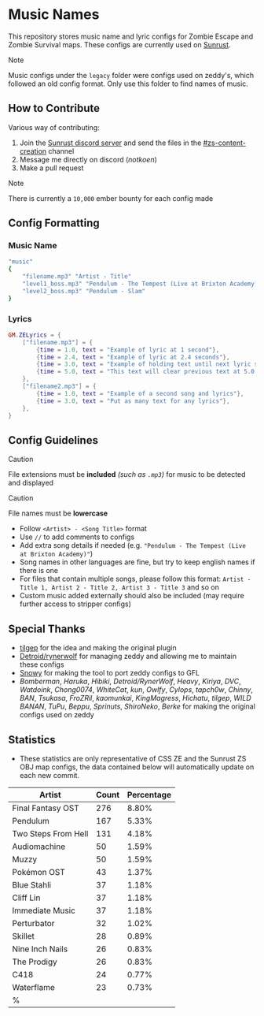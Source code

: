 
# Music Names

This repository stores music name and lyric configs for Zombie Escape and Zombie Survival maps. These configs are currently used on [Sunrust](https://sunrust.org/).

> [!NOTE]
> Music configs under the `legacy` folder were configs used on zeddy's, which followed an old config format. Only use this folder to find names of music.

## How to Contribute

Various way of contributing:

1. Join the [Sunrust discord server](https://discord.gg/sunrust) and send the files in the [#zs-content-creation](https://discord.com/channels/353474260112769026/495994723559931915) channel
2. Message me directly on discord (*notkoen*)
3. Make a pull request

> [!NOTE]
> There is currently a `10,000` ember bounty for each config made

## Config Formatting

### Music Name

```yaml
"music"
{
    "filename.mp3" "Artist - Title"
    "level1_boss.mp3" "Pendulum - The Tempest (Live at Brixton Academy)"
    "level2_boss.mp3" "Pendulum - Slam"
}
```

### Lyrics

```lua
GM.ZELyrics = {
    ["filename.mp3"] = {
        {time = 1.0, text = "Example of lyric at 1 second"},
        {time = 2.4, text = "Example of lyric at 2.4 seconds"},
        {time = 3.0, text = "Example of holding text until next lyric shows up", autohold = true},
        {time = 5.0, text = "This text will clear previous text at 5.0 seconds,"},
    },
    ["filename2.mp3"] = {
        {time = 1.0, text = "Example of a second song and lyrics"},
        {time = 3.0, text = "Put as many text for any lyrics"},
    },
}
```

## Config Guidelines

> [!CAUTION]
> File extensions must be **included** *(such as `.mp3`)* for music to be detected and displayed

> [!CAUTION]
> File names must be **lowercase**

- Follow `<Artist> - <Song Title>` format
- Use `//` to add comments to configs
- Add extra song details if needed (e.g. `"Pendulum - The Tempest (Live at Brixton Academy)"`)
- Song names in other languages are fine, but try to keep english names if there is one
- For files that contain multiple songs, please follow this format: `Artist - Title 1, Artist 2 - Title 2, Artist 3 - Title 3` and so on
- Custom music added externally should also be included (may require further access to stripper configs)

## Special Thanks

- [tilgep](https://github.com/tilgep) for the idea and making the original plugin
- [Detroid/rynerwolf](https://github.com/RynerWolf) for managing zeddy and allowing me to maintain these configs
- [Snowy](https://github.com/snorux) for making the tool to port zeddy configs to GFL
- *Bomberman*, *Haruka*, *Hibiki*, *Detroid/RynerWolf*, *Heavy*, *Kiriya*, *DVC*, *Watdoink*, *Chong0074*, *WhiteCat*, *kun*, *Owlfy*, *Cylops*, *tapch0w*, *Chinny*, *BAN*, *Tsukasa*, *FroZRil*, *kaomunkai*, *KingMagress*, *Hichatu*, *tilgep*, *WILD BANAN*, *TuPu*, *Beppu*, *Sprinuts*, *ShiroNeko*, *Berke* for making the original configs used on zeddy

## Statistics
- These statistics are only representative of CSS ZE and the Sunrust ZS OBJ map configs, the data contained below will automatically update on each new commit.

| Artist | Count | Percentage |
| --- | --- | --- |
| Final Fantasy OST | 276 | 8.80% |
| Pendulum | 167 | 5.33% |
| Two Steps From Hell | 131 | 4.18% |
| Audiomachine | 50 | 1.59% |
| Muzzy | 50 | 1.59% |
| Pokémon OST | 43 | 1.37% |
| Blue Stahli | 37 | 1.18% |
| Cliff Lin | 37 | 1.18% |
| Immediate Music | 37 | 1.18% |
| Perturbator | 32 | 1.02% |
| Skillet | 28 | 0.89% |
| Nine Inch Nails | 26 | 0.83% |
| The Prodigy | 26 | 0.83% |
| C418 | 24 | 0.77% |
| Waterflame | 23 | 0.73% |
% |
